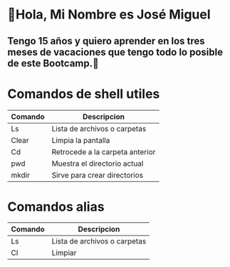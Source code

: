 # 👋Hola, Mi Nombre es José Miguel

## Tengo 15 años y quiero aprender en los tres meses de vacaciones que tengo todo lo posible de este Bootcamp.👾



# Comandos de shell utiles



| Comando  | Descripcion | 
|----------|-----------------------------|               
| Ls       | Lista de archivos o carpetas|
| Clear    | Limpia la pantalla    |
| Cd   | Retrocede a la carpeta anterior    |
| pwd   | Muestra el directorio actual    |
| mkdir   | Sirve para crear directorios    |


# Comandos alias
| Comando  | Descripcion | 
|----------|-----------------------------|               
| Ls       | Lista de archivos o carpetas|
| Cl| Limpiar   |

